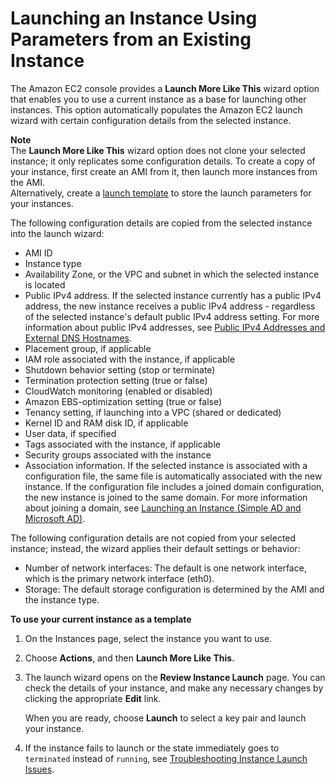 # Launching an Instance Using Parameters from an Existing Instance<a name="launch-more-like-this"></a>

The Amazon EC2 console provides a **Launch More Like This** wizard option that enables you to use a current instance as a base for launching other instances\. This option automatically populates the Amazon EC2 launch wizard with certain configuration details from the selected instance\. 

**Note**  
The **Launch More Like This** wizard option does not clone your selected instance; it only replicates some configuration details\. To create a copy of your instance, first create an AMI from it, then launch more instances from the AMI\.  
Alternatively, create a [launch template](ec2-launch-templates.md) to store the launch parameters for your instances\.

The following configuration details are copied from the selected instance into the launch wizard:
+ AMI ID
+ Instance type
+ Availability Zone, or the VPC and subnet in which the selected instance is located
+ Public IPv4 address\. If the selected instance currently has a public IPv4 address, the new instance receives a public IPv4 address \- regardless of the selected instance's default public IPv4 address setting\. For more information about public IPv4 addresses, see [Public IPv4 Addresses and External DNS Hostnames](using-instance-addressing.md#concepts-public-addresses)\.
+ Placement group, if applicable
+ IAM role associated with the instance, if applicable
+ Shutdown behavior setting \(stop or terminate\)
+ Termination protection setting \(true or false\)
+ CloudWatch monitoring \(enabled or disabled\)
+ Amazon EBS\-optimization setting \(true or false\)
+ Tenancy setting, if launching into a VPC \(shared or dedicated\)
+ Kernel ID and RAM disk ID, if applicable
+ User data, if specified
+ Tags associated with the instance, if applicable 
+ Security groups associated with the instance
+ Association information\. If the selected instance is associated with a configuration file, the same file is automatically associated with the new instance\. If the configuration file includes a joined domain configuration, the new instance is joined to the same domain\. For more information about joining a domain, see [Launching an Instance \(Simple AD and Microsoft AD\)](https://docs.aws.amazon.com/directoryservice/latest/admin-guide/launching_instance.html)\.

The following configuration details are not copied from your selected instance; instead, the wizard applies their default settings or behavior:
+ Number of network interfaces: The default is one network interface, which is the primary network interface \(eth0\)\.
+ Storage: The default storage configuration is determined by the AMI and the instance type\.

**To use your current instance as a template**

1. On the Instances page, select the instance you want to use\.

1. Choose **Actions**, and then **Launch More Like This**\.

1. The launch wizard opens on the **Review Instance Launch** page\. You can check the details of your instance, and make any necessary changes by clicking the appropriate **Edit** link\. 

   When you are ready, choose **Launch** to select a key pair and launch your instance\.

1. If the instance fails to launch or the state immediately goes to `terminated` instead of `running`, see [Troubleshooting Instance Launch Issues](troubleshooting-launch.md)\.